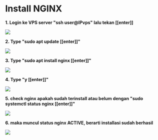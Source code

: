 # Install NGINX



**1. Login ke VPS server "ssh user@IPvps" lalu tekan  [[enter]]**

![](https://ajeuwbhvhr.cloudimg.io/colony-recorder.s3.amazonaws.com/files/2023-01-31/521bdd55-3d1f-4c74-ab60-59677ad2879a/user_cropped_screenshot.jpeg?tl_px=122,0&amp;br_px=868,417&amp;sharp=0.8&amp;width=560&amp;wat_scale=50&amp;wat=1&amp;wat_opacity=0.7&amp;wat_gravity=northwest&amp;wat_url=https://colony-labs-public.s3.us-east-2.amazonaws.com/images/watermarks/watermark_default.png&amp;wat_pad=966,139)

**2. Type "sudo apt update [[enter]]"**

![](https://ajeuwbhvhr.cloudimg.io/colony-recorder.s3.amazonaws.com/files/2023-01-31/527fa5e2-c0da-40a1-9dab-f0b461e86ac0/user_cropped_screenshot.jpeg?tl_px=42,0&amp;br_px=788,225&amp;sharp=0.8&amp;width=560)

**3. Type "sudo apt install nginx [[enter]]"**

![](https://ajeuwbhvhr.cloudimg.io/colony-recorder.s3.amazonaws.com/files/2023-01-31/27a53165-70d3-4837-abdb-ff8c7ec55d3c/user_cropped_screenshot.jpeg?tl_px=35,0&amp;br_px=781,228&amp;sharp=0.8&amp;width=560)

**4. Type "y [[enter]]"**

![](https://ajeuwbhvhr.cloudimg.io/colony-recorder.s3.amazonaws.com/files/2023-01-31/2817ebbe-c917-43e3-bcb4-8b5cfc3eee8d/user_cropped_screenshot.jpeg?tl_px=18,11&amp;br_px=764,431&amp;sharp=0.8&amp;width=560)

**5. check nginx apakah sudah terinstall atau belum dengan  "sudo systemctl status nginx [[enter]]"**

![](https://ajeuwbhvhr.cloudimg.io/colony-recorder.s3.amazonaws.com/files/2023-01-31/28a2b30f-ebd4-4ab4-8144-ecb77fa500a4/user_cropped_screenshot.jpeg?tl_px=52,0&amp;br_px=798,141&amp;sharp=0.8&amp;width=560)

**6. maka muncul status nginx ACTIVE, berarti installasi sudah berhasil**

![](https://ajeuwbhvhr.cloudimg.io/colony-recorder.s3.amazonaws.com/files/2023-01-31/be9145af-52fa-49f8-a942-9ebb3358a2a5/user_cropped_screenshot.jpeg?tl_px=78,0&amp;br_px=824,340&amp;sharp=0.8&amp;width=560)


